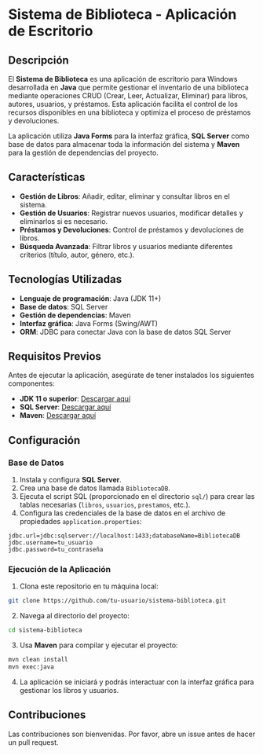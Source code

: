 # Sistema de Biblioteca - Aplicación de Escritorio

## Descripción

El **Sistema de Biblioteca** es una aplicación de escritorio para Windows desarrollada en **Java** que permite gestionar el inventario de una biblioteca mediante operaciones CRUD (Crear, Leer, Actualizar, Eliminar) para libros, autores, usuarios, y préstamos. Esta aplicación facilita el control de los recursos disponibles en una biblioteca y optimiza el proceso de préstamos y devoluciones.

La aplicación utiliza **Java Forms** para la interfaz gráfica, **SQL Server** como base de datos para almacenar toda la información del sistema y **Maven** para la gestión de dependencias del proyecto.

## Características

- **Gestión de Libros**: Añadir, editar, eliminar y consultar libros en el sistema.
- **Gestión de Usuarios**: Registrar nuevos usuarios, modificar detalles y eliminarlos si es necesario.
- **Préstamos y Devoluciones**: Control de préstamos y devoluciones de libros.
- **Búsqueda Avanzada**: Filtrar libros y usuarios mediante diferentes criterios (título, autor, género, etc.).

## Tecnologías Utilizadas

- **Lenguaje de programación**: Java (JDK 11+)
- **Base de datos**: SQL Server
- **Gestión de dependencias**: Maven
- **Interfaz gráfica**: Java Forms (Swing/AWT)
- **ORM**: JDBC para conectar Java con la base de datos SQL Server

## Requisitos Previos

Antes de ejecutar la aplicación, asegúrate de tener instalados los siguientes componentes:

- **JDK 11 o superior**: [Descargar aquí](https://www.oracle.com/java/technologies/javase-jdk11-downloads.html)
- **SQL Server**: [Descargar aquí](https://www.microsoft.com/en-us/sql-server/sql-server-downloads)
- **Maven**: [Descargar aquí](https://maven.apache.org/download.cgi)

## Configuración

### Base de Datos

1. Instala y configura **SQL Server**.
2. Crea una base de datos llamada `BibliotecaDB`.
3. Ejecuta el script SQL (proporcionado en el directorio `sql/`) para crear las tablas necesarias (`libros`, `usuarios`, `prestamos`, etc.).
4. Configura las credenciales de la base de datos en el archivo de propiedades `application.properties`:

```properties
jdbc.url=jdbc:sqlserver://localhost:1433;databaseName=BibliotecaDB
jdbc.username=tu_usuario
jdbc.password=tu_contraseña
```

### Ejecución de la Aplicación

1. Clona este repositorio en tu máquina local:

```bash
git clone https://github.com/tu-usuario/sistema-biblioteca.git
```

2. Navega al directorio del proyecto:

```bash
cd sistema-biblioteca
```

3. Usa **Maven** para compilar y ejecutar el proyecto:

```bash
mvn clean install
mvn exec:java
```

4. La aplicación se iniciará y podrás interactuar con la interfaz gráfica para gestionar los libros y usuarios.


## Contribuciones

Las contribuciones son bienvenidas. Por favor, abre un issue antes de hacer un pull request.
